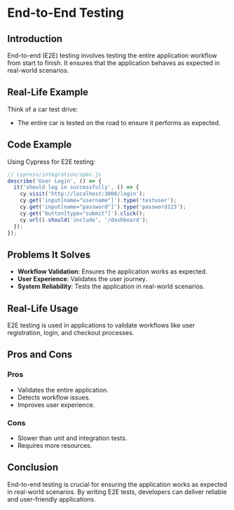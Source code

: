 # End-to-End Testing

## Introduction
End-to-end (E2E) testing involves testing the entire application workflow from start to finish. It ensures that the application behaves as expected in real-world scenarios.

## Real-Life Example
Think of a car test drive:
- The entire car is tested on the road to ensure it performs as expected.

## Code Example
Using Cypress for E2E testing:
```javascript
// cypress/integration/spec.js
describe('User Login', () => {
  it('should log in successfully', () => {
    cy.visit('http://localhost:3000/login');
    cy.get('input[name="username"]').type('testuser');
    cy.get('input[name="password"]').type('password123');
    cy.get('button[type="submit"]').click();
    cy.url().should('include', '/dashboard');
  });
});
```

## Problems It Solves
- **Workflow Validation**: Ensures the application works as expected.
- **User Experience**: Validates the user journey.
- **System Reliability**: Tests the application in real-world scenarios.

## Real-Life Usage
E2E testing is used in applications to validate workflows like user registration, login, and checkout processes.

## Pros and Cons
### Pros
- Validates the entire application.
- Detects workflow issues.
- Improves user experience.

### Cons
- Slower than unit and integration tests.
- Requires more resources.

## Conclusion
End-to-end testing is crucial for ensuring the application works as expected in real-world scenarios. By writing E2E tests, developers can deliver reliable and user-friendly applications.

